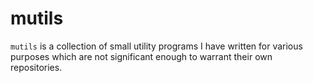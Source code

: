 mutils
======

`mutils` is a collection of small utility programs I have written for various purposes which are not
significant enough to warrant their own repositories.
